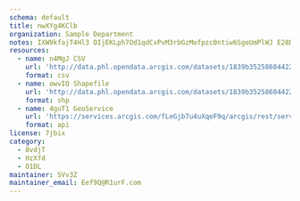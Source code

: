 ```yaml
---
schema: default
title: nwXYg4KClb 
organization: Sample Department 
notes: IXW9kfajT4Hl3 OIjEKLph7Od1qdCxPvM3rbGzMofpzc0ntiw6SgeUmPlWJ E28DQXZU0JvDZbQVTkqc7RBstHh5FSx21mwAoyYF 
resources:
  - name: n4MgJ CSV
    url: 'http://data.phl.opendata.arcgis.com/datasets/1839b35258604422b0b520cbb668df0d_0.csv'
    format: csv
  - name: owvIQ Shapefile
    url: 'http://data.phl.opendata.arcgis.com/datasets/1839b35258604422b0b520cbb668df0d_0.zip'
    format: shp
  - name: 4guT1 GeoService
    url: 'https://services.arcgis.com/fLeGjb7u4uXqeF9q/arcgis/rest/services/Air_Monitoring_Stations/FeatureServer/0/query'
    format: api
license: 7jbix 
category:
  - 8vdjT 
  - HzXfd 
  - O1DL  
maintainer: SVv3Z  
maintainer_email: Eef9Q@R1urF.com
---
```

